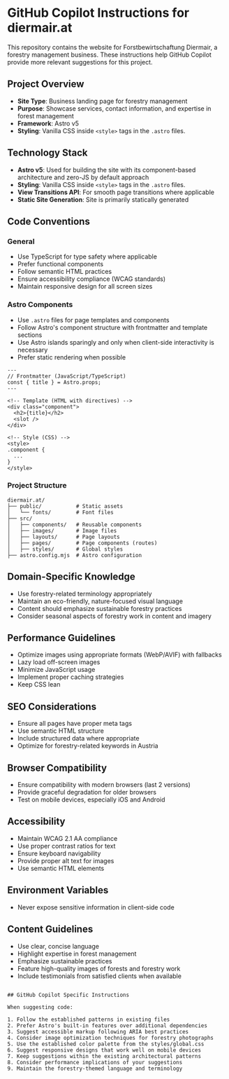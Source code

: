# GitHub Copilot Instructions for diermair.at

This repository contains the website for Forstbewirtschaftung Diermair, a forestry management business. These instructions help GitHub Copilot provide more relevant suggestions for this project.

## Project Overview

- **Site Type**: Business landing page for forestry management
- **Purpose**: Showcase services, contact information, and expertise in forest management
- **Framework**: Astro v5
- **Styling**: Vanilla CSS inside `<style>` tags in the `.astro` files.

## Technology Stack

- **Astro v5**: Used for building the site with its component-based architecture and zero-JS by default approach
- **Styling**: Vanilla CSS inside `<style>` tags in the `.astro` files.
- **View Transitions API**: For smooth page transitions where applicable
- **Static Site Generation**: Site is primarily statically generated

## Code Conventions

### General

- Use TypeScript for type safety where applicable
- Prefer functional components
- Follow semantic HTML practices
- Ensure accessibility compliance (WCAG standards)
- Maintain responsive design for all screen sizes

### Astro Components

- Use `.astro` files for page templates and components
- Follow Astro's component structure with frontmatter and template sections
- Use Astro islands sparingly and only when client-side interactivity is necessary
- Prefer static rendering when possible

```astro
---
// Frontmatter (JavaScript/TypeScript)
const { title } = Astro.props;
---

<!-- Template (HTML with directives) -->
<div class="component">
  <h2>{title}</h2>
  <slot />
</div>

<!-- Style (CSS) -->
<style>
.component {
  ...
}
</style>
```

### Project Structure

```
diermair.at/
├── public/           # Static assets
│   └── fonts/        # Font files
├── src/
│   ├── components/   # Reusable components
│   ├── images/       # Image files
│   ├── layouts/      # Page layouts
│   ├── pages/        # Page components (routes)
│   ├── styles/       # Global styles
├── astro.config.mjs  # Astro configuration
```

## Domain-Specific Knowledge

- Use forestry-related terminology appropriately
- Maintain an eco-friendly, nature-focused visual language
- Content should emphasize sustainable forestry practices
- Consider seasonal aspects of forestry work in content and imagery

## Performance Guidelines

- Optimize images using appropriate formats (WebP/AVIF) with fallbacks
- Lazy load off-screen images
- Minimize JavaScript usage
- Implement proper caching strategies
- Keep CSS lean 

## SEO Considerations

- Ensure all pages have proper meta tags
- Use semantic HTML structure
- Include structured data where appropriate
- Optimize for forestry-related keywords in Austria

## Browser Compatibility

- Ensure compatibility with modern browsers (last 2 versions)
- Provide graceful degradation for older browsers
- Test on mobile devices, especially iOS and Android

## Accessibility

- Maintain WCAG 2.1 AA compliance
- Use proper contrast ratios for text
- Ensure keyboard navigability
- Provide proper alt text for images
- Use semantic HTML elements

## Environment Variables

- Never expose sensitive information in client-side code

## Content Guidelines

- Use clear, concise language
- Highlight expertise in forest management
- Emphasize sustainable practices
- Feature high-quality images of forests and forestry work
- Include testimonials from satisfied clients when available
```

## GitHub Copilot Specific Instructions

When suggesting code:

1. Follow the established patterns in existing files
2. Prefer Astro's built-in features over additional dependencies
3. Suggest accessible markup following ARIA best practices
4. Consider image optimization techniques for forestry photographs
5. Use the established color palette from the styles/global.css
6. Suggest responsive designs that work well on mobile devices
7. Keep suggestions within the existing architectural patterns
8. Consider performance implications of your suggestions
9. Maintain the forestry-themed language and terminology